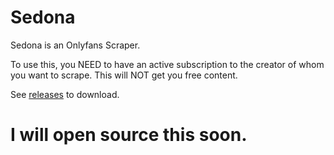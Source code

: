 # Sedona
Sedona is an Onlyfans Scraper. 

To use this, you NEED to have an active subscription to the creator of whom you want to scrape. This will NOT get you free content.

See [releases](https://github.com/whoskanji/Sedona/releases/tag/Release) to download.

# I will open source this soon.